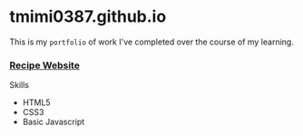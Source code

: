 # tmimi0387.github.io

This is my `portfolio` of work I've completed over the course of my learning.

### [Recipe Website](https://jsbin.com/lidaciy/9)

 Skills
 - HTML5
 - CSS3
 - Basic Javascript
